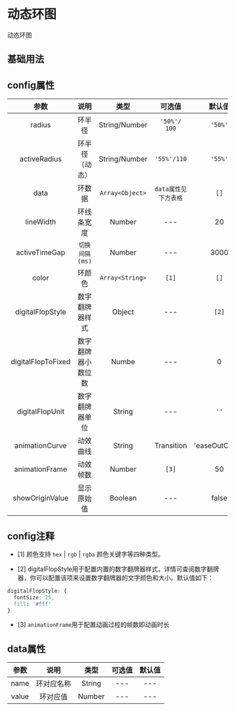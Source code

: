 <!-- 加载 demo 组件 start -->
<script setup>
import demo from './demo.vue'
</script>
<!-- 加载 demo 组件 end -->

<!-- 正文开始 -->

# 动态环图

动态环图

## 基础用法
<Preview comp-name="ActiveRingChart" demo-name="demo">
  <demo />
</Preview>

## config属性
参数 | 说明 | 类型 | 可选值 | 默认值
:-: | :-: | :-: | :-: | :-:
radius |	环半径 | String/Number |	`'50%'/ 100` |	`'50%'`
activeRadius |	环半径（动态）|	String/Number |	`'55%'/110` |	`'55%'`
data |	环数据 |	`Array<Object>` |	`data属性见下方表格` |	`[]`
lineWidth |	环线条宽度 |	Number |	--- |	20
activeTimeGap |	`切换间隔(ms)` |	Number |	--- |	3000
color |	环颜色 |	`Array<String>` |	`[1]` |	`[]`
digitalFlopStyle |	数字翻牌器样式 |	Object |	--- |	`[2]`
digitalFlopToFixed |	数字翻牌器小数位数 |	Numbe |	--- |	0
digitalFlopUnit |	数字翻牌器单位 |	String |	--- |	`''`
animationCurve |	动效曲线 |	String |	Transition |	'easeOutCubic'
animationFrame |	动效帧数 |	Number |	`[3]` |	50 
showOriginValue |	显示原始值 |	Boolean |	--- |	false

## config注释
- [1] 颜色支持 `hex` | `rgb` | `rgba` 颜色关键字等四种类型。

- [2] digitalFlopStyle用于配置内置的数字翻牌器样式，详情可查阅数字翻牌器，你可以配置该项来设置数字翻牌器的文字颜色和大小。默认值如下：
```css
digitalFlopStyle: {
  fontSize: 25,
  fill: '#fff'
}
```
- [3] `animationFrame`用于配置动画过程的帧数即动画时长

## data属性
参数 | 说明 | 类型 | 可选值 | 默认值
:-: | :-: | :-: | :-: | :-:
name |	环对应名称 |	String |	--- |	---
value |	环对应值 |	Number |	--- |	---
